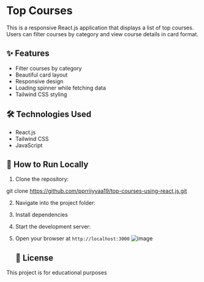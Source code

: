 # Top Courses

This is a responsive React.js application that displays a list of top courses. Users can filter courses by category and view course details in card format.

## ✨ Features

- Filter courses by category
- Beautiful card layout
- Responsive design
- Loading spinner while fetching data
- Tailwind CSS styling

## 🛠️ Technologies Used

- React.js
- Tailwind CSS
- JavaScript

## 🚀 How to Run Locally

1. Clone the repository:

git clone https://github.com/pprriiyyaa19/top-courses-using-react.js.git

2. Navigate into the project folder:

3. Install dependencies
   
4. Start the development server:
5. Open your browser at `http://localhost:3000`
   ![image](https://github.com/user-attachments/assets/03e61dd1-eab8-47d9-87f2-6c65179d19b0)

   ## 📄 License

This project is for educational purposes




